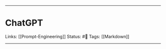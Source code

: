 ___
# ChatGPT
Links: [[Prompt-Engineering]]
Status: #🌱 
Tags: [[Markdown]]
<!--- Created on: 2023.08.23, 01:15 --->

___


